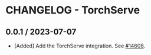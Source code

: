 # CHANGELOG - TorchServe

## 0.0.1 / 2023-07-07
* [Added] Add the TorchServe integration. See [#14608](https://github.com/DataDog/integrations-core/pull/14608).
